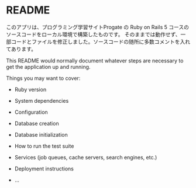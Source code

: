 # README
このアプリは、プログラミング学習サイトProgate の Ruby on Rails 5 コースのソースコードをローカル環境で構築したものです。
そのままでは動作せず、一部コードとファイルを修正しました。ソースコードの随所に多数コメントを入れてあります。

This README would normally document whatever steps are necessary to get the
application up and running.

Things you may want to cover:

* Ruby version

* System dependencies

* Configuration

* Database creation

* Database initialization

* How to run the test suite

* Services (job queues, cache servers, search engines, etc.)

* Deployment instructions

* ...
